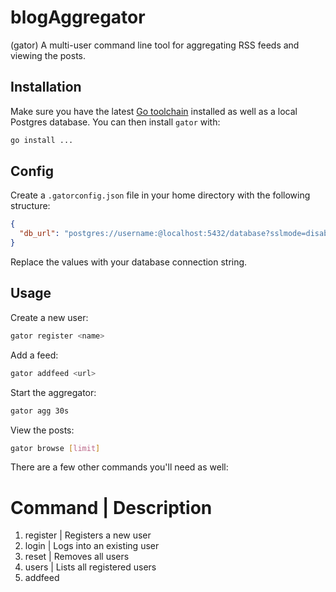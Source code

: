 # blogAggregator


(gator) A multi-user command line tool for aggregating RSS feeds and viewing the posts.

## Installation

Make sure you have the latest [Go toolchain](https://golang.org/dl/) installed as well as a local Postgres database. You can then install `gator` with:

```bash
go install ...
```

## Config

Create a `.gatorconfig.json` file in your home directory with the following structure:

```json
{
  "db_url": "postgres://username:@localhost:5432/database?sslmode=disable"
}
```

Replace the values with your database connection string.

## Usage

Create a new user:

```bash
gator register <name>
```

Add a feed:

```bash
gator addfeed <url>
```

Start the aggregator:

```bash
gator agg 30s
```

View the posts:

```bash
gator browse [limit]
```

There are a few other commands you'll need as well:
# Command | Description
1. register <username> | Registers a new user
2. login <username> | Logs into an existing user
3. reset | Removes all users
4. users | Lists all registered users
5. addfeed <title> <url> | Adds a new RSS feed
6. feeds | Lists all feeds and who added them
7. follow <feed_url> | Follow a feed
8. unfollow <feed_url> | Unfollow a feed
9. following | Lists feeds followed by the current user
10. agg <duration> | Aggregates new posts from feeds (e.g. 1m, 1h)
11. browse [limit] | Displays posts from followed feeds(limit is 10 at a time)

![image](https://github.com/user-attachments/assets/cd8b69d9-70c5-419a-90d9-bf0882f6b0e4)
![image](https://github.com/user-attachments/assets/da07ef08-dc04-43ec-bffe-b30afcd2304b)



## Limitations 
Gator expects valid RSS/XML feeds. Some feeds may be malformed or use non-standard formats and may not work properly.

Use direct RSS URLs, not general blog URLs, for the best results.

Aggregation fetches are limited to feeds that return XML content via HTTP.


